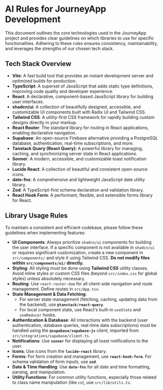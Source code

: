 # AI Rules for JourneyApp Development

This document outlines the core technologies used in the JourneyApp project and provides clear guidelines on which libraries to use for specific functionalities. Adhering to these rules ensures consistency, maintainability, and leverages the strengths of our chosen tech stack.

## Tech Stack Overview

*   **Vite**: A fast build tool that provides an instant development server and optimized builds for production.
*   **TypeScript**: A superset of JavaScript that adds static type definitions, improving code quality and developer experience.
*   **React**: A declarative, component-based JavaScript library for building user interfaces.
*   **shadcn/ui**: A collection of beautifully designed, accessible, and customizable UI components built with Radix UI and Tailwind CSS.
*   **Tailwind CSS**: A utility-first CSS framework for rapidly building custom designs directly in your markup.
*   **React Router**: The standard library for routing in React applications, enabling declarative navigation.
*   **Supabase**: An open-source Firebase alternative providing a PostgreSQL database, authentication, real-time subscriptions, and more.
*   **Tanstack Query (React Query)**: A powerful library for managing, caching, and synchronizing server state in React applications.
*   **Sonner**: A modern, accessible, and customizable toast notification library.
*   **Lucide React**: A collection of beautiful and consistent open-source icons.
*   **date-fns**: A comprehensive and lightweight JavaScript date utility library.
*   **Zod**: A TypeScript-first schema declaration and validation library.
*   **React Hook Form**: A performant, flexible, and extensible forms library for React.

## Library Usage Rules

To maintain a consistent and efficient codebase, please follow these guidelines when implementing features:

*   **UI Components**: Always prioritize `shadcn/ui` components for building the user interface. If a specific component is not available in `shadcn/ui` or requires significant customization, create a new component in `src/components/` and style it using Tailwind CSS. **Do not modify files within `src/components/ui/` directly.**
*   **Styling**: All styling must be done using **Tailwind CSS** utility classes. Avoid inline styles or custom CSS files (beyond `src/index.css` for global styles) unless absolutely necessary.
*   **Routing**: Use `react-router-dom` for all client-side navigation and route management. Define routes in `src/App.tsx`.
*   **State Management & Data Fetching**:
    *   For server state management (fetching, caching, updating data from the backend), use **`@tanstack/react-query`**.
    *   For local component state, use React's built-in `useState` and `useReducer` hooks.
*   **Authentication & Database**: All interactions with the backend (user authentication, database queries, real-time data subscriptions) must be handled using the **`@supabase/supabase-js`** client, imported from `src/integrations/supabase/client.ts`.
*   **Notifications**: Use **`sonner`** for displaying all toast notifications to the user.
*   **Icons**: Use icons from the **`lucide-react`** library.
*   **Forms**: For form creation and management, use **`react-hook-form`**. For schema validation of form inputs, use **`zod`**.
*   **Date & Time Handling**: Use **`date-fns`** for all date and time formatting, parsing, and manipulation.
*   **Utility Functions**: For common utility functions, especially those related to class name manipulation (like `cn`), use `src/lib/utils.ts`.